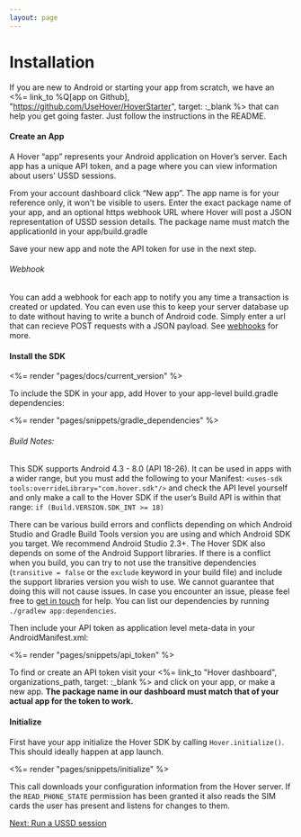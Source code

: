 ```yaml
---
layout: page
---
```


# Installation

If you are new to Android or starting your app from scratch, we have an <%= link\_to %Q\[app on Github\], "https://github.com/UseHover/HoverStarter", target: :\_blank %> that can help you get going faster. Just follow the instructions in the README.

#### Create an App

A Hover “app” represents your Android application on Hover’s server. Each app has a unique API token, and a page where you can view information about users’ USSD sessions.

From your account dashboard click “New app”. The app name is for your reference only, it won't be visible to users. Enter the exact package name of your app, and an optional https webhook URL where Hover will post a JSON representation of USSD session details. The package name must match the applicationId in your app/build.gradle

Save your new app and note the API token for use in the next step.

###### Webhook

You can add a webhook for each app to notify you any time a transaction is created or updated. You can even use this to keep your server database up to date without having to write a bunch of Android code. Simply enter a url that can recieve POST requests with a JSON payload. See [webhooks](/docs/webhooks) for more.

#### Install the SDK

<%= render "pages/docs/current\_version" %>

To include the SDK in your app, add Hover to your app-level build.gradle dependencies:

<%= render "pages/snippets/gradle\_dependencies" %>

###### Build Notes:

This SDK supports Android 4.3 - 8.0 (API 18-26). It can be used in apps with a wider range, but you must add the following to your Manifest: `<uses-sdk tools:overrideLibrary="com.hover.sdk"/>` and check the API level yourself and only make a call to the Hover SDK if the user’s Build API is within that range: `if (Build.VERSION.SDK_INT >= 18)`

  

There can be various build errors and conflicts depending on which Android Studio and Gradle Build Tools version you are using and which Android SDK you target. We recommend Android Studio 2.3+. The Hover SDK also depends on some of the Android Support libraries. If there is a conflict when you build, you can try to not use the transitive dependencies (`transitive = false` or the `exclude` keyword in your build file) and include the support libraries version you wish to use. We cannot guarantee that doing this will not cause issues. In case you encounter an issue, please feel free to [get in touch](javascript:void(0)) for help. You can list our dependencies by running `./gradlew app:dependencies`.

Then include your API token as application level meta-data in your AndroidManifest.xml:

<%= render "pages/snippets/api\_token" %>

To find or create an API token visit your <%= link\_to "Hover dashboard", organizations\_path, target: :\_blank %> and click on your app, or make a new app. **The package name in our dashboard must match that of your actual app for the token to work.**

#### Initialize

First have your app initialize the Hover SDK by calling `Hover.initialize()`. This should ideally happen at app launch.

<%= render "pages/snippets/initialize" %>

This call downloads your configuration information from the Hover server. If the `READ_PHONE_STATE` permission has been granted it also reads the SIM cards the user has present and listens for changes to them.

[Next: Run a USSD session](/docs/ussd)